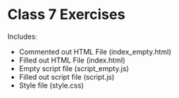 # Class 7 Exercises
Includes:
- Commented out HTML File (index_empty.html)
- Filled out HTML File (index.html)
- Empty script file (script_empty.js)
- Filled out script file (script.js)
- Style file (style.css)
